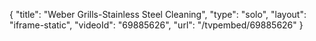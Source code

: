 {
    "title": "Weber Grills-Stainless Steel Cleaning",
    "type": "solo",
    "layout": "iframe-static",
    "videoId": "69885626",
    "url": "\/tvpembed\/69885626"
}